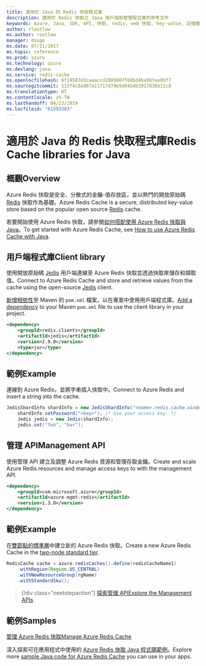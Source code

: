 ```yaml
---
title: 適用於 Java 的 Redis 快取程式庫
description: 適用於 Redis 快取之 Java 用戶端和管理程式庫的參考文件
keywords: Azure, Java, SDK, API, 快取, redis, web 快取, key-value, 記憶體內部
author: rloutlaw
ms.author: routlaw
manager: douge
ms.date: 07/11/2017
ms.topic: reference
ms.prod: azure
ms.technology: azure
ms.devlang: java
ms.service: redis-cache
ms.openlocfilehash: 6f19587d3caeaccd2805007f60bd4ba96fee0bf7
ms.sourcegitcommit: 115f4c8ad07a11f17d79e9d945d63917836b11c8
ms.translationtype: HT
ms.contentlocale: zh-TW
ms.lasthandoff: 04/23/2019
ms.locfileid: "61593303"
---
```

# <a name="redis-cache-libraries-for-java"></a><span data-ttu-id="2f7d4-104">適用於 Java 的 Redis 快取程式庫</span><span class="sxs-lookup"><span data-stu-id="2f7d4-104">Redis Cache libraries for Java</span></span>

## <a name="overview"></a><span data-ttu-id="2f7d4-105">概觀</span><span class="sxs-lookup"><span data-stu-id="2f7d4-105">Overview</span></span>

<span data-ttu-id="2f7d4-106">Azure Redis 快取是安全、分散式的金鑰-值存放區，並以熱門的開放原始碼 [Redis](https://redis.io/) 快取作為基礎。</span><span class="sxs-lookup"><span data-stu-id="2f7d4-106">Azure Redis Cache is a secure, distributed key-value store based on the popular open source [Redis](https://redis.io/) cache.</span></span> 

<span data-ttu-id="2f7d4-107">若要開始使用 Azure Redis 快取，請參閱[如何搭配使用 Azure Redis 快取與 Java](/azure/redis-cache/cache-java-get-started)。</span><span class="sxs-lookup"><span data-stu-id="2f7d4-107">To get started with Azure Redis Cache, see [How to use Azure Redis Cache with Java](/azure/redis-cache/cache-java-get-started).</span></span>

## <a name="client-library"></a><span data-ttu-id="2f7d4-108">用戶端程式庫</span><span class="sxs-lookup"><span data-stu-id="2f7d4-108">Client library</span></span>

<span data-ttu-id="2f7d4-109">使用開放原始碼 [Jedis](https://github.com/xetorthio/jedis) 用戶端連線至 Azure Redis 快取並透過快取來儲存和擷取值。</span><span class="sxs-lookup"><span data-stu-id="2f7d4-109">Connect to Azure Redis Cache and store and retrieve values from the cache using the open-source [Jedis](https://github.com/xetorthio/jedis) client.</span></span>  

<span data-ttu-id="2f7d4-110">[新增相依性](https://maven.apache.org/guides/getting-started/index.html#How_do_I_use_external_dependencies)至 Maven 的 `pom.xml` 檔案，以在專案中使用用戶端程式庫。</span><span class="sxs-lookup"><span data-stu-id="2f7d4-110">[Add a dependency](https://maven.apache.org/guides/getting-started/index.html#How_do_I_use_external_dependencies) to your Maven `pom.xml` file to use the client library in your project.</span></span>   

```XML
<dependency>
    <groupId>redis.clients</groupId>
    <artifactId>jedis</artifactId>
    <version>2.9.0</version>
    <type>jar</type>
</dependency>
```

## <a name="example"></a><span data-ttu-id="2f7d4-111">範例</span><span class="sxs-lookup"><span data-stu-id="2f7d4-111">Example</span></span>

<span data-ttu-id="2f7d4-112">連線到 Azure Redis，並將字串插入快取中。</span><span class="sxs-lookup"><span data-stu-id="2f7d4-112">Connect to Azure Redis and insert a string into the cache.</span></span>

```java
JedisShardInfo shardInfo = new JedisShardInfo("<name>.redis.cache.windows.net", 6380, useSsl);
    shardInfo.setPassword("<key>"); /* Use your access key. */
    Jedis jedis = new Jedis(shardInfo);
    jedis.set("foo", "bar");
```

## <a name="management-api"></a><span data-ttu-id="2f7d4-113">管理 API</span><span class="sxs-lookup"><span data-stu-id="2f7d4-113">Management API</span></span>

<span data-ttu-id="2f7d4-114">使用管理 API 建立及調整 Azure Redis 資源和管理存取金鑰。</span><span class="sxs-lookup"><span data-stu-id="2f7d4-114">Create and scale Azure Redis resources and manage access keys to with the management API.</span></span>

```XML
<dependency>
    <groupId>com.microsoft.azure</groupId>
    <artifactId>azure-mgmt-redis</artifactId>
    <version>1.3.0</version>
</dependency>
```

## <a name="example"></a><span data-ttu-id="2f7d4-115">範例</span><span class="sxs-lookup"><span data-stu-id="2f7d4-115">Example</span></span>

<span data-ttu-id="2f7d4-116">在[雙節點的標準層](https://azure.microsoft.com/services/cache/)中建立新的 Azure Redis 快取。</span><span class="sxs-lookup"><span data-stu-id="2f7d4-116">Create a new Azure Redis Cache in the [two-node standard tier](https://azure.microsoft.com/services/cache/).</span></span> 

```java
RedisCache cache = azure.redisCaches().define(redisCacheName1)
    .withRegion(Region.US_CENTRAL)
    .withNewResourceGroup(rgName)
    .withStandardSku();
```

> [!div class="nextstepaction"]
> [<span data-ttu-id="2f7d4-117">探索管理 API</span><span class="sxs-lookup"><span data-stu-id="2f7d4-117">Explore the Management APIs</span></span>](/java/api/overview/azure/rediscache/management)

## <a name="samples"></a><span data-ttu-id="2f7d4-118">範例</span><span class="sxs-lookup"><span data-stu-id="2f7d4-118">Samples</span></span>

[<span data-ttu-id="2f7d4-119">管理 Azure Redis 快取</span><span class="sxs-lookup"><span data-stu-id="2f7d4-119">Manage Azure Redis Cache</span></span>](https://github.com/Azure-Samples/redis-java-manage-cache)   

<span data-ttu-id="2f7d4-120">深入探索可在應用程式中使用的 [Azure Redis 快取 Java 程式碼範例](https://azure.microsoft.com/resources/samples/?platform=java&term=redis)。</span><span class="sxs-lookup"><span data-stu-id="2f7d4-120">Explore more [sample Java code for Azure Redis Cache](https://azure.microsoft.com/resources/samples/?platform=java&term=redis) you can use in your apps.</span></span>
